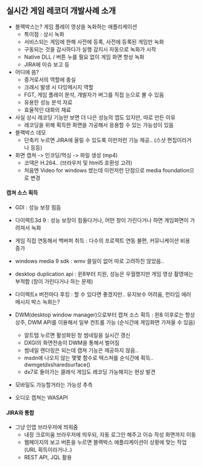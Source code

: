 ## 실시간 게임 레코더 개발사례 소개

* 블랙박스는? 게임 플레이 영상을 녹화하는 애플리케이션
  * 특이점 : 상시 녹화
  * 서비스되는 게임에 한해 사전에 등록, 사전에 등록된 게임만 녹화
  * 구동되는 것을 감시하다가 실행 감지시 자동으로 녹화가 시작
  * Native DLL / 버튼 누를 필요 없이 게임 화면 항상 녹화
  * JIRA에 이슈 보고 등
* 어디에 씀?
  * 증거로서의 역할에 충실
  * 크래시 발생 시 다잉메시지 역할
  * FGT, 게임 플레이 분석, 개발자가 버그를 직접 눈으로 볼 수 있음
  * 유용한 성능 분석 자료
  * 효율적인 대화의 재료
* 사실 상시 레코딩 기능만 보면 더 나은 성능의 앱도 있지만, 따로 만든 이유
  * 레코딩을 위해 획득한 화면을 가공해서 응용할 수 있는 가능성이 있음
* 블랙박스 데모
  * 단축키 누르면 JIRA에 올릴 수 있도록 이런저런 기능 제공.. (스샷 편집이라거나 등등)
* 화면 캡쳐 -> 인코딩/먹싱 -> 파일 생성 (mp4)
  * 코덱은 H.264.. (브라우저 및 html5 호환성 고려)
  * 처음엔 Video for windows 썼는데 이런저런 단점으로 media foundation으로 변경

#### 캡쳐 소스 획득
* GDI : 성능 보장 힘듬
* 다이렉트3d 9 : 성능 보장이 힘들다거나, 어떤 창이 가린다거나 하면 게임화면이 가려져서 녹화
* 게임 직접 연동해서 백버퍼 취득 : 다수의 프로젝트 연동 불편, 커뮤니케이션 비용 증가
* windows media 9 sdk : wmv 쓸일이 없어 따로 고려하진 않았음..
* desktop duplication api : 윈8부터 지원, 성능은 우월했지만 게임 영상 촬영에는 부적합 (창이 가린다거나 하는 문제)
* 다이렉트x 버전마다 후킹 : 할 수 있다면 좋겠지만.. 유지보수 어려움, 런타임 에러 메시지 박스 녹화는?
* DWM(desktop window manager)으로부터 캡쳐 소스 획득 : 윈8 이후로는 항상 상주, DWM API를 이용해서 일부 컨트롤 가능 (순식간에 게임화면 가져올 수 있음)
  * 알트탭 누르면 활성화된 창 썸네일을 실시간 갱신
  * DXGI의 화면전송이 DWM을 통해서 벌어짐
  * 썸네일 렌더링은 되는데 캡쳐 기능은 제공하지 않음..
  * msdn에 나오지 않는 몇몇 함수로 텍스쳐를 순식간에 획득.. dwmgetdxsharedsurface()
  * dx7로 돌아가는 클래식 게임도 레코딩 가능해지는 현상 발견

* 모바일도 가능할거라는 가능성 추측

* 오디오 캡쳐는 WASAPI

#### JIRA와 통합
* 그냥 인앱 브라우저에 띄워줌
  * 내장 크로미움 브라우저에 띄우되, 자동 로그인 해주고 이슈 작성 화면까지 이동
  * 웹페이지의 보고 버튼을 누르면 블랙박스 애플리케이션이 상황에 맞는 작업 (URL 획득이라거나..)
  * REST API, JQL 활용